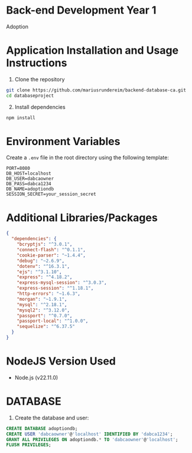 # Back-end Development Year 1

Adoption

# Application Installation and Usage Instructions

1. Clone the repository

```bash
git clone https://github.com/mariusrundereim/backend-database-ca.git
cd databaseproject
```

2. Install dependencies

```bash
npm install
```

# Environment Variables

Create a `.env` file in the root directory using the following template:

```env
PORT=8080
DB_HOST=localhost
DB_USER=dabcaowner
DB_PASS=dabca1234
DB_NAME=adoptiondb
SESSION_SECRET=your_session_secret
```

# Additional Libraries/Packages

```json
{
  "dependencies": {
    "bcryptjs": "^3.0.1",
    "connect-flash": "^0.1.1",
    "cookie-parser": "~1.4.4",
    "debug": "~2.6.9",
    "dotenv": "^16.3.1",
    "ejs": "^3.1.10",
    "express": "^4.18.2",
    "express-mysql-session": "^3.0.3",
    "express-session": "^1.18.1",
    "http-errors": "~1.6.3",
    "morgan": "~1.9.1",
    "mysql": "^2.18.1",
    "mysql2": "^3.12.0",
    "passport": "^0.7.0",
    "passport-local": "^1.0.0",
    "sequelize": "^6.37.5"
  }
}
```

# NodeJS Version Used

- Node.js (v22.11.0)

# DATABASE

1. Create the database and user:

```sql
CREATE DATABASE adoptiondb;
CREATE USER 'dabcaowner'@'localhost' IDENTIFIED BY 'dabca1234';
GRANT ALL PRIVILEGES ON adoptiondb.* TO 'dabcaowner'@'localhost';
FLUSH PRIVILEGES;
```
